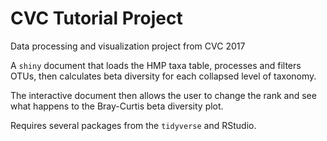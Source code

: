 # CVC Tutorial Project
Data processing and visualization project from CVC 2017

A `shiny` document that loads the HMP taxa table, processes and filters OTUs, then calculates beta diversity for each collapsed level of taxonomy.

The interactive document then allows the user to change the rank and see what happens to the Bray-Curtis beta diversity plot.

Requires several packages from the `tidyverse` and RStudio.
